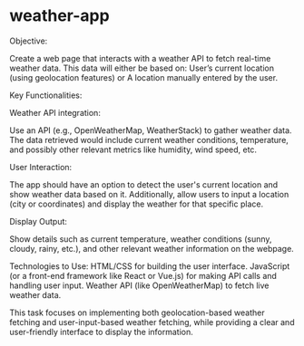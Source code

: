 # weather-app
Objective:

Create a web page that interacts with a weather API to fetch real-time weather data. This data will either be based on:
User’s current location (using geolocation features) or
A location manually entered by the user.


Key Functionalities:

Weather API integration:

Use an API (e.g., OpenWeatherMap, WeatherStack) to gather weather data.
The data retrieved would include current weather conditions, temperature, and possibly other relevant metrics like humidity, wind speed, etc.

User Interaction:

The app should have an option to detect the user's current location and show weather data based on it.
Additionally, allow users to input a location (city or coordinates) and display the weather for that specific place.

Display Output:

Show details such as current temperature, weather conditions (sunny, cloudy, rainy, etc.), and other relevant weather information on the webpage.

Technologies to Use:
HTML/CSS for building the user interface.
JavaScript (or a front-end framework like React or Vue.js) for making API calls and handling user input.
Weather API (like OpenWeatherMap) to fetch live weather data.

This task focuses on implementing both geolocation-based weather fetching and user-input-based weather fetching, while providing a clear and user-friendly interface to display the information.

